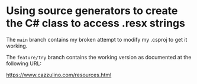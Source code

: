 # Using source generators to create the C# class to access .resx strings

The `main` branch contains my broken attempt to modify my .csproj to get it working.

The `feature/try` branch contains the working version as documented at the following URL:

https://www.cazzulino.com/resources.html
